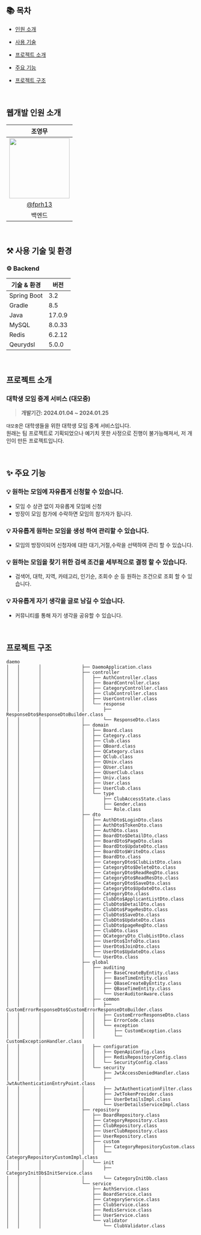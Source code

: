 ## 📚 목차

- [인원 소개](#-웹개발-인원-소개)
- [사용 기술](#-사용-기술-및-환경)
- [프로젝트 소개](#-프로젝트-소개)
- [주요 기능](#-주요-기능)
- [프로젝트 구조](#-프로젝트-구조)

  <br/>

## 웹개발 인원 소개
|                                                                조영무                                                                |                                                                                                              
|:---------------------------------------------------------------------------------------------------------------------------------:|
| <img width="160px" src="https://avatars.githubusercontent.com/u/75081608?s=400&u=c4c22f3af10105e0fb18a9d346988e9403a533f6&v=4" /> |
|                                               [@fprh13](https://github.com/fprh13)                                                |
|                                                                백엔드                                                                |

<br/>

## ⚒️ 사용 기술 및 환경
### ⚙️ Backend

| 기술 & 환경   | 버전     |
|-----------|--------|
| Spring Boot | 3.2    |
| Gradle    | 8.5    |
| Java      | 17.0.9 |
| MySQL     | 8.0.33 |
| Redis     | 6.2.12 |
| Qeurydsl  | 5.0.0  |

<br/>

## 프로젝트 소개
### 대학생 모임 중계 서비스 (대모중)

> **개발기간: 2024.01.04 ~ 2024.01.25**

`대모중`은 대학생들을 위한 대학생 모임 중계 서비스입니다.<br/>
원래는 팀 프로젝트로 기획되었으나 예기치 못한 사정으로 진행이 불가능해져서, 저 개인이 만든 프로젝트입니다.<br/>

<br/>

## ✨ 주요 기능
### 💡 원하는 모임에 자유롭게 신청할 수 있습니다.

- 모임 수 상관 없이 자유롭게 모임에 신청
- 방장이 모임 참가에 수락하면 모임의 참가자가 됩니다.

### 💡 자유롭게 원하는 모임을 생성 하여 관리할 수 있습니다.

- 모임의 방장이되어 신청자에 대한 대기,거절,수락을 선택하여 관리 할 수 있습니다.

### 💡 원하는 모임을 찾기 위한 검색 조건을 세부적으로 결정 할 수 있습니다.

- 검색어, 대학, 지역, 카테고리, 인기순, 조회수 순 등 원하는 조건으로 조회 할 수 있습니다.

### 💡 자유롭게 자기 생각을 글로 남길 수 있습니다.

- 커뮤니티를 통해 자기 생각을 공유할 수 있습니다.

<br/>

## 프로젝트 구조
```
daemo
│   │       │               ├── DaemoApplication.class
│   │       │               ├── controller
│   │       │               │   ├── AuthController.class
│   │       │               │   ├── BoardController.class
│   │       │               │   ├── CategoryController.class
│   │       │               │   ├── ClubController.class
│   │       │               │   ├── UserController.class
│   │       │               │   └── response
│   │       │               │       ├── ResponseDto$ResponseDtoBuilder.class
│   │       │               │       └── ResponseDto.class
│   │       │               ├── domain
│   │       │               │   ├── Board.class
│   │       │               │   ├── Category.class
│   │       │               │   ├── Club.class
│   │       │               │   ├── QBoard.class
│   │       │               │   ├── QCategory.class
│   │       │               │   ├── QClub.class
│   │       │               │   ├── QUniv.class
│   │       │               │   ├── QUser.class
│   │       │               │   ├── QUserClub.class
│   │       │               │   ├── Univ.class
│   │       │               │   ├── User.class
│   │       │               │   ├── UserClub.class
│   │       │               │   └── type
│   │       │               │       ├── ClubAccessState.class
│   │       │               │       ├── Gender.class
│   │       │               │       └── Role.class
│   │       │               ├── dto
│   │       │               │   ├── AuthDto$LoginDto.class
│   │       │               │   ├── AuthDto$TokenDto.class
│   │       │               │   ├── AuthDto.class
│   │       │               │   ├── BoardDto$DetailDto.class
│   │       │               │   ├── BoardDto$PageDto.class
│   │       │               │   ├── BoardDto$UpdateDto.class
│   │       │               │   ├── BoardDto$WriteDto.class
│   │       │               │   ├── BoardDto.class
│   │       │               │   ├── CategoryDto$ClubListDto.class
│   │       │               │   ├── CategoryDto$DeleteDto.class
│   │       │               │   ├── CategoryDto$ReadReqDto.class
│   │       │               │   ├── CategoryDto$ReadResDto.class
│   │       │               │   ├── CategoryDto$SaveDto.class
│   │       │               │   ├── CategoryDto$UpdateDto.class
│   │       │               │   ├── CategoryDto.class
│   │       │               │   ├── ClubDto$ApplicantListDto.class
│   │       │               │   ├── ClubDto$DetailDto.class
│   │       │               │   ├── ClubDto$PageResDto.class
│   │       │               │   ├── ClubDto$SaveDto.class
│   │       │               │   ├── ClubDto$UpdateDto.class
│   │       │               │   ├── ClubDto$pageReqDto.class
│   │       │               │   ├── ClubDto.class
│   │       │               │   ├── QCategoryDto_ClubListDto.class
│   │       │               │   ├── UserDto$InfoDto.class
│   │       │               │   ├── UserDto$JoinDto.class
│   │       │               │   ├── UserDto$UpdateDto.class
│   │       │               │   └── UserDto.class
│   │       │               ├── global
│   │       │               │   ├── auditing
│   │       │               │   │   ├── BaseCreateByEntity.class
│   │       │               │   │   ├── BaseTimeEntity.class
│   │       │               │   │   ├── QBaseCreateByEntity.class
│   │       │               │   │   ├── QBaseTimeEntity.class
│   │       │               │   │   └── UserAuditorAware.class
│   │       │               │   ├── common
│   │       │               │   │   ├── CustomErrorResponseDto$CustomErrorResponseDtoBuilder.class
│   │       │               │   │   ├── CustomErrorResponseDto.class
│   │       │               │   │   ├── ErrorCode.class
│   │       │               │   │   └── exception
│   │       │               │   │       ├── CustomException.class
│   │       │               │   │       └── CustomExceptionHandler.class
│   │       │               │   ├── configuration
│   │       │               │   │   ├── OpenApiConfig.class
│   │       │               │   │   ├── RedisRepositoryConfig.class
│   │       │               │   │   └── SecurityConfig.class
│   │       │               │   └── security
│   │       │               │       ├── JwtAccessDeniedHandler.class
│   │       │               │       ├── JwtAuthenticationEntryPoint.class
│   │       │               │       ├── JwtAuthenticationFilter.class
│   │       │               │       ├── JwtTokenProvider.class
│   │       │               │       ├── UserDetailsImpl.class
│   │       │               │       └── UserDetailsServiceImpl.class
│   │       │               ├── repository
│   │       │               │   ├── BoardRepository.class
│   │       │               │   ├── CategoryRepository.class
│   │       │               │   ├── ClubRepository.class
│   │       │               │   ├── UserClubRepository.class
│   │       │               │   ├── UserRepository.class
│   │       │               │   ├── custom
│   │       │               │   │   ├── CategoryRepositoryCustom.class
│   │       │               │   │   └── CategoryRepositoryCustomImpl.class
│   │       │               │   └── init
│   │       │               │       ├── CategoryInitDb$InitService.class
│   │       │               │       └── CategoryInitDb.class
│   │       │               └── service
│   │       │                   ├── AuthService.class
│   │       │                   ├── BoardService.class
│   │       │                   ├── CategoryService.class
│   │       │                   ├── ClubService.class
│   │       │                   ├── RedisService.class
│   │       │                   ├── UserService.class
│   │       │                   └── validator
│   │       │                       └── ClubValidator.class

```
